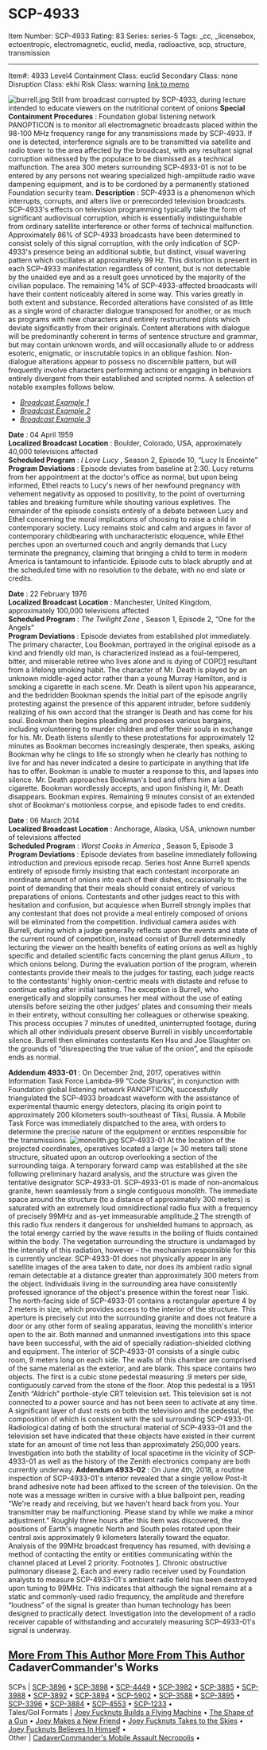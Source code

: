 # SCP-4933
Item Number: SCP-4933
Rating: 83
Series: series-5
Tags: _cc, _licensebox, ectoentropic, electromagnetic, euclid, media, radioactive, scp, structure, transmission

---

Item#: 4933
Level4
Containment Class:
euclid
Secondary Class:
none
Disruption Class:
ekhi
Risk Class:
warning
[link to memo](/classification-committee-memo)  

  

![burrell.jpg](https://scp-wiki.wdfiles.com/local--files/scp-4933/burrell.jpg)
Still from broadcast corrupted by SCP-4933, during lecture intended to educate viewers on the nutritional content of onions
**Special Containment Procedures** : Foundation global listening network PANOPTICON is to monitor all electromagnetic broadcasts placed within the 98-100 MHz frequency range for any transmissions made by SCP-4933. If one is detected, interference signals are to be transmitted via satellite and radio tower to the area affected by the broadcast, with any resultant signal corruption witnessed by the populace to be dismissed as a technical malfunction.
The area 300 meters surrounding SCP-4933-01 is not to be entered by any persons not wearing specialized high-amplitude radio wave dampening equipment, and is to be cordoned by a permanently stationed Foundation security team.
**Description** : SCP-4933 is a phenomenon which interrupts, corrupts, and alters live or prerecorded television broadcasts.
SCP-4933's effects on television programming typically take the form of significant audiovisual corruption, which is essentially indistinguishable from ordinary satellite interference or other forms of technical malfunction. Approximately 86% of SCP-4933 broadcasts have been determined to consist solely of this signal corruption, with the only indication of SCP-4933's presence being an additional subtle, but distinct, visual wavering pattern which oscillates at approximately 99 Hz. This distortion is present in each SCP-4933 manifestation regardless of content, but is not detectable by the unaided eye and as a result goes unnoticed by the majority of the civilian populace.
The remaining 14% of SCP-4933-affected broadcasts will have their content noticeably altered in some way. This varies greatly in both extent and substance. Recorded alterations have consisted of as little as a single word of character dialogue transposed for another, or as much as programs with new characters and entirely restructured plots which deviate significantly from their originals. Content alterations with dialogue will be predominantly coherent in terms of sentence structure and grammar, but may contain unknown words, and will occasionally allude to or address esoteric, enigmatic, or inscrutable topics in an oblique fashion. Non-dialogue alterations appear to possess no discernible pattern, but will frequently involve characters performing actions or engaging in behaviors entirely divergent from their established and scripted norms. A selection of notable examples follows below.
  * [_Broadcast Example 1_](javascript:;)
  * [_Broadcast Example 2_](javascript:;)
  * [_Broadcast Example 3_](javascript:;)

**Date** : 04 April 1959  
**Localized Broadcast Location** : Boulder, Colorado, USA, approximately 40,000 televisions affected  
**Scheduled Program** : _I Love Lucy_ , Season 2, Episode 10, “Lucy Is Enceinte”  
**Program Deviations** :
Episode deviates from baseline at 2:30. Lucy returns from her appointment at the doctor's office as normal, but upon being informed, Ethel reacts to Lucy's news of her newfound pregnancy with vehement negativity as opposed to positivity, to the point of overturning tables and breaking furniture while shouting various expletives. The remainder of the episode consists entirely of a debate between Lucy and Ethel concerning the moral implications of choosing to raise a child in contemporary society. Lucy remains stoic and calm and argues in favor of contemporary childbearing with uncharacteristic eloquence, while Ethel perches upon an overturned couch and angrily demands that Lucy terminate the pregnancy, claiming that bringing a child to term in modern America is tantamount to infanticide. Episode cuts to black abruptly and at the scheduled time with no resolution to the debate, with no end slate or credits.  
  

**Date** : 22 February 1976  
**Localized Broadcast Location** : Manchester, United Kingdom, approximately 100,000 televisions affected  
**Scheduled Program** : _The Twilight Zone_ , Season 1, Episode 2, “One for the Angels”  
**Program Deviations** :
Episode deviates from established plot immediately. The primary character, Lou Bookman, portrayed in the original episode as a kind and friendly old man, is characterized instead as a foul-tempered, bitter, and miserable retiree who lives alone and is dying of COPD[1](javascript:;) resultant from a lifelong smoking habit. The character of Mr. Death is played by an unknown middle-aged actor rather than a young Murray Hamilton, and is smoking a cigarette in each scene.
Mr. Death is silent upon his appearance, and the bedridden Bookman spends the initial part of the episode angrily protesting against the presence of this apparent intruder, before suddenly realizing of his own accord that the stranger is Death and has come for his soul. Bookman then begins pleading and proposes various bargains, including volunteering to murder children and offer their souls in exchange for his. Mr. Death listens silently to these protestations for approximately 12 minutes as Bookman becomes increasingly desperate, then speaks, asking Bookman why he clings to life so strongly when he clearly has nothing to live for and has never indicated a desire to participate in anything that life has to offer. Bookman is unable to muster a response to this, and lapses into silence. Mr. Death approaches Bookman's bed and offers him a last cigarette. Bookman wordlessly accepts, and upon finishing it, Mr. Death disappears. Bookman expires.
Remaining 9 minutes consist of an extended shot of Bookman's motionless corpse, and episode fades to end credits.  
  

**Date** : 06 March 2014  
**Localized Broadcast Location** : Anchorage, Alaska, USA, unknown number of televisions affected  
**Scheduled Program** : _Worst Cooks in America_ , Season 5, Episode 3  
**Program Deviations** :
Episode deviates from baseline immediately following introduction and previous episode recap. Series host Anne Burrell spends entirety of episode firmly insisting that each contestant incorporate an inordinate amount of onions into each of their dishes, occasionally to the point of demanding that their meals should consist entirely of various preparations of onions. Contestants and other judges react to this with hesitation and confusion, but acquiesce when Burrell strongly implies that any contestant that does not provide a meal entirely composed of onions will be eliminated from the competition.
Individual camera asides with Burrell, during which a judge generally reflects upon the events and state of the current round of competition, instead consist of Burrell determinedly lecturing the viewer on the health benefits of eating onions as well as highly specific and detailed scientific facts concerning the plant genus _Allium_ , to which onions belong. During the evaluation portion of the program, wherein contestants provide their meals to the judges for tasting, each judge reacts to the contestants' highly onion-centric meals with distaste and refuse to continue eating after initial tasting.
The exception is Burrell, who energetically and sloppily consumes her meal without the use of eating utensils before seizing the other judges' plates and consuming their meals in their entirety, without consulting her colleagues or otherwise speaking. This process occupies 7 minutes of unedited, uninterrupted footage, during which all other individuals present observe Burrell in visibly uncomfortable silence. Burrell then eliminates contestants Ken Hsu and Joe Slaughter on the grounds of “disrespecting the true value of the onion”, and the episode ends as normal.  
  

**Addendum 4933-01** : On December 2nd, 2017, operatives within Information Task Force Lambda-99 “Code Sharks”, in conjunction with Foundation global listening network PANOPTICON, successfully triangulated the SCP-4933 broadcast waveform with the assistance of experimental thaumic energy detectors, placing its origin point to approximately 200 kilometers south-southeast of Tiksi, Russia. A Mobile Task Force was immediately dispatched to the area, with orders to determine the precise nature of the equipment or entities responsible for the transmissions.
![monolith.jpg](https://scp-wiki.wdfiles.com/local--files/scp-4933/monolith.jpg)
SCP-4933-01
At the location of the projected coordinates, operatives located a large (≈ 30 meters tall) stone structure, situated upon an outcrop overlooking a section of the surrounding taiga. A temporary forward camp was established at the site following preliminary hazard analysis, and the structure was given the tentative designator SCP-4933-01.
SCP-4933-01 is made of non-anomalous granite, hewn seamlessly from a single contiguous monolith. The immediate space around the structure (to a distance of approximately 300 meters) is saturated with an extremely loud omnidirectional radio flux with a frequency of precisely 99MHz and as-yet immeasurable amplitude.[2](javascript:;) The strength of this radio flux renders it dangerous for unshielded humans to approach, as the total energy carried by the wave results in the boiling of fluids contained within the body. The vegetation surrounding the structure is undamaged by the intensity of this radiation, however – the mechanism responsible for this is currently unclear.
SCP-4933-01 does not physically appear in any satellite images of the area taken to date, nor does its ambient radio signal remain detectable at a distance greater than approximately 300 meters from the object. Individuals living in the surrounding area have consistently professed ignorance of the object's presence within the forest near Tiski.
The north-facing side of SCP-4933-01 contains a rectangular aperture 4 by 2 meters in size, which provides access to the interior of the structure. This aperture is precisely cut into the surrounding granite and does not feature a door or any other form of sealing apparatus, leaving the monolith's interior open to the air. Both manned and unmanned investigations into this space have been successful, with the aid of specially radiation-shielded clothing and equipment.
The interior of SCP-4933-01 consists of a single cubic room, 9 meters long on each side. The walls of this chamber are comprised of the same material as the exterior, and are blank. This space contains two objects. The first is a cubic stone pedestal measuring .9 meters per side, contiguously carved from the stone of the floor. Atop this pedestal is a 1951 Zenith “Aldrich” porthole-style CRT television set. This television set is not connected to a power source and has not been seen to activate at any time. A significant layer of dust rests on both the television and the pedestal, the composition of which is consistent with the soil surrounding SCP-4933-01. Radiological dating of both the structural material of SCP-4933-01 and the television set have indicated that these objects have existed in their current state for an amount of time not less than approximately 250,000 years.
Investigation into both the stability of local spacetime in the vicinity of SCP-4933-01 as well as the history of the Zenith electronics company are both currently underway.
**Addendum 4933-02** : On June 4th, 2018, a routine inspection of SCP-4933-01's interior revealed that a single yellow Post-It brand adhesive note had been affixed to the screen of the television. On the note was a message written in cursive with a blue ballpoint pen, reading “We're ready and receiving, but we haven't heard back from you. Your transmitter may be malfunctioning. Please stand by while we make a minor adjustment.” Roughly three hours after this item was discovered, the positions of Earth's magnetic North and South poles rotated upon their central axis approximately 9 kilometers laterally toward the equator.
Analysis of the 99MHz broadcast frequency has resumed, with devising a method of contacting the entity or entities communicating within the channel placed at Level 2 priority.
Footnotes
[1](javascript:;). Chronic obstructive pulmonary disease
[2](javascript:;). Each and every radio receiver used by Foundation analysts to measure SCP-4933-01's ambient radio field has been destroyed upon tuning to 99MHz. This indicates that although the signal remains at a static and commonly-used radio frequency, the amplitude and therefore “loudness” of the signal is greater than human technology has been designed to practically detect. Investigation into the development of a radio receiver capable of withstanding and accurately measuring SCP-4933-01's signal is underway.
  

[More From This Author](javascript:;)
[More From This Author](javascript:;)
CadaverCommander's Works  
---  
SCPs |  [SCP-3896](/scp-3896) • [SCP-3898](/scp-3898) • [SCP-4449](/scp-4449) • [SCP-3982](/scp-3982) • [SCP-3885](/scp-3885) • [SCP-3988](/scp-3988) • [SCP-3892](/scp-3892) • [SCP-3894](/scp-3894) • [SCP-5902](/scp-5902) • [SCP-3588](/scp-3588) • [SCP-3895](/scp-3895) • [SCP-3396](/scp-3396) • [SCP-3884](/scp-3884) • [SCP-4553](/scp-4553) • [SCP-1233](/scp-1233) •  
Tales/GoI Formats |  [Joey Fucknuts Builds a Flying Machine](/joey-fucknuts-builds-a-flying-machine) • [The Shape of a Gun](/the-shape-of-a-gun) • [Joey Makes a New Friend](/joey-makes-a-new-friend) • [Joey Fucknuts Takes to the Skies](/joey-fucknuts-takes-to-the-skies) • [Joey Fucknuts Believes In Himself](/joey-fucknuts-believes-in-himself) •  
Other |  [CadaverCommander's Mobile Assault Necropolis](/cadavercommander) •  
  